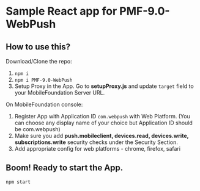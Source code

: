 # Sample React app for PMF-9.0-WebPush


## How to use this?

Download/Clone the repo:

1. `npm i`
2. `npm i PMF-9.0-WebPush`
3. Setup Proxy in the App. Go to **setupProxy.js** and update `target` field to your MobileFoundation Server URL.

On MobileFoundation console: 

1. Register App with Application ID `com.webpush` with Web Platform. (You can choose any display name of your choice but Application ID should be com.webpush)
2. Make sure you add **push.mobileclient, devices.read, devices.write, subscriptions.write** security checks under the Security Section.
3. Add appropriate config for web platforms - chrome, firefox, safari

## Boom! Ready to start the App.

`npm start`
